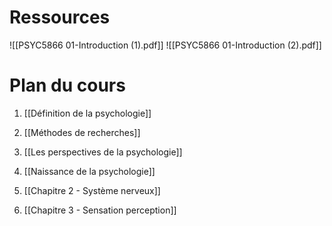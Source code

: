 

# Ressources

![[PSYC5866 01-Introduction (1).pdf]]
![[PSYC5866 01-Introduction (2).pdf]]

# Plan du cours

1. [[Définition de la psychologie]]
2. [[Méthodes de recherches]]
3. [[Les perspectives de la psychologie]]
4. [[Naissance de la psychologie]]

1. [[Chapitre 2 - Système nerveux]]
2. [[Chapitre 3 - Sensation perception]]


